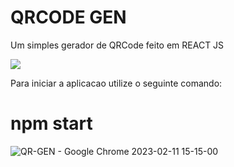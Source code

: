 # QRCODE GEN 



Um simples gerador de QRCode feito em REACT JS

<img src="https://img.shields.io/badge/React-20232A?style=for-the-badge&logo=react&logoColor=61DAFB">

Para iniciar a aplicacao utilize o seguinte comando:

# npm start

![QR-GEN - Google Chrome 2023-02-11 15-15-00](https://user-images.githubusercontent.com/86115368/218274645-a0cb8c2b-b971-4ee0-a202-6078b5b043c7.gif)


